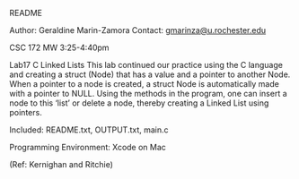 README

Author: Geraldine Marin-Zamora
Contact: gmarinza@u.rochester.edu

CSC 172 MW 3:25-4:40pm 

Lab17 C Linked Lists
This lab continued our practice using the C language and creating a struct (Node) that has a value and a pointer to another Node. When a pointer to a node is created, a struct Node is automatically made with a pointer to NULL. Using the methods in the program, one can insert a node to this ‘list’ or delete a node, thereby creating a Linked List using pointers.

Included: README.txt, OUTPUT.txt, main.c

Programming Environment: Xcode on Mac

(Ref: Kernighan and Ritchie)
